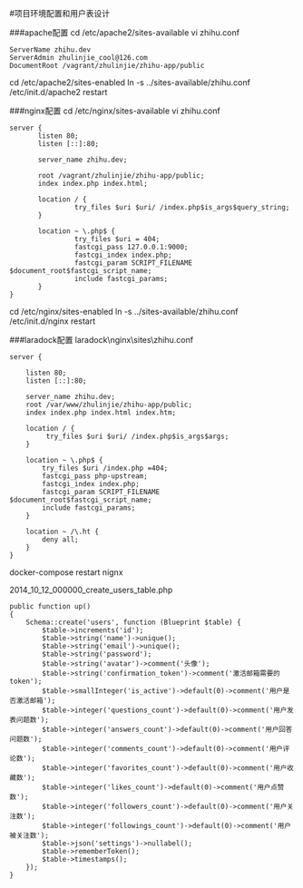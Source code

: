 #项目环境配置和用户表设计

###apache配置
cd /etc/apache2/sites-available
vi zhihu.conf
```
ServerName zhihu.dev
ServerAdmin zhulinjie_cool@126.com
DocumentRoot /vagrant/zhulinjie/zhihu-app/public
```

cd /etc/apache2/sites-enabled
ln -s ../sites-available/zhihu.conf
/etc/init.d/apache2 restart

###nginx配置
cd /etc/nginx/sites-available
vi zhihu.conf
```
server {
       listen 80;
       listen [::]:80;

       server_name zhihu.dev;

       root /vagrant/zhulinjie/zhihu-app/public;
       index index.php index.html;

       location / {
                try_files $uri $uri/ /index.php$is_args$query_string;
       }

       location ~ \.php$ {
                try_files $uri = 404;
                fastcgi_pass 127.0.0.1:9000;
                fastcgi_index index.php;
                fastcgi_param SCRIPT_FILENAME $document_root$fastcgi_script_name;
                include fastcgi_params;
       }
}
```

cd /etc/nginx/sites-enabled
ln -s ../sites-available/zhihu.conf
/etc/init.d/nginx restart

###laradock配置
laradock\nginx\sites\zhihu.conf
```
server {

    listen 80;
    listen [::]:80;

    server_name zhihu.dev;
    root /var/www/zhulinjie/zhihu-app/public;
    index index.php index.html index.htm;

    location / {
         try_files $uri $uri/ /index.php$is_args$args;
    }

    location ~ \.php$ {
        try_files $uri /index.php =404;
        fastcgi_pass php-upstream;
        fastcgi_index index.php;
        fastcgi_param SCRIPT_FILENAME $document_root$fastcgi_script_name;
        include fastcgi_params;
    }

    location ~ /\.ht {
        deny all;
    }
}
```
docker-compose restart nignx

2014_10_12_000000_create_users_table.php
```
public function up()
{
    Schema::create('users', function (Blueprint $table) {
        $table->increments('id');
        $table->string('name')->unique();
        $table->string('email')->unique();
        $table->string('password');
        $table->string('avatar')->comment('头像');
        $table->string('confirmation_token')->comment('激活邮箱需要的token');
        $table->smallInteger('is_active')->default(0)->comment('用户是否激活邮箱');
        $table->integer('questions_count')->default(0)->comment('用户发表问题数');
        $table->integer('answers_count')->default(0)->comment('用户回答问题数');
        $table->integer('comments_count')->default(0)->comment('用户评论数');
        $table->integer('favorites_count')->default(0)->comment('用户收藏数');
        $table->integer('likes_count')->default(0)->comment('用户点赞数');
        $table->integer('followers_count')->default(0)->comment('用户关注数');
        $table->integer('followings_count')->default(0)->comment('用户被关注数');
        $table->json('settings')->nullabel();
        $table->rememberToken();
        $table->timestamps();
    });
}
```
